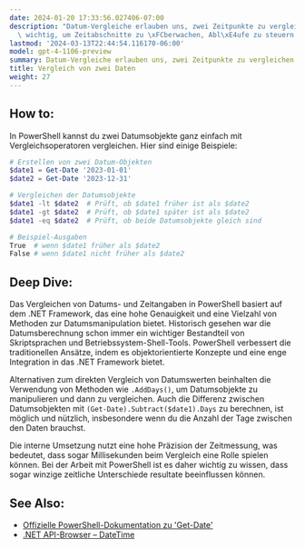 ```yaml
---
date: 2024-01-20 17:33:56.027406-07:00
description: "Datum-Vergleiche erlauben uns, zwei Zeitpunkte zu vergleichen. Sie sind\
  \ wichtig, um Zeitabschnitte zu \xFCberwachen, Abl\xE4ufe zu steuern und Deadlines\u2026"
lastmod: '2024-03-13T22:44:54.116170-06:00'
model: gpt-4-1106-preview
summary: Datum-Vergleiche erlauben uns, zwei Zeitpunkte zu vergleichen.
title: Vergleich von zwei Daten
weight: 27
---
```


## How to:
In PowerShell kannst du zwei Datumsobjekte ganz einfach mit Vergleichsoperatoren vergleichen. Hier sind einige Beispiele:

```PowerShell
# Erstellen von zwei Datum-Objekten
$date1 = Get-Date '2023-01-01'
$date2 = Get-Date '2023-12-31'

# Vergleichen der Datumsobjekte
$date1 -lt $date2  # Prüft, ob $date1 früher ist als $date2
$date1 -gt $date2  # Prüft, ob $date1 später ist als $date2
$date1 -eq $date2  # Prüft, ob beide Datumsobjekte gleich sind

# Beispiel-Ausgaben
True  # wenn $date1 früher als $date2
False # wenn $date1 nicht früher als $date2

```

## Deep Dive:
Das Vergleichen von Datums- und Zeitangaben in PowerShell basiert auf dem .NET Framework, das eine hohe Genauigkeit und eine Vielzahl von Methoden zur Datumsmanipulation bietet. Historisch gesehen war die Datumsberechnung schon immer ein wichtiger Bestandteil von Skriptsprachen und Betriebssystem-Shell-Tools. PowerShell verbessert die traditionellen Ansätze, indem es objektorientierte Konzepte und eine enge Integration in das .NET Framework bietet.

Alternativen zum direkten Vergleich von Datumswerten beinhalten die Verwendung von Methoden wie `.AddDays()`, um Datumsobjekte zu manipulieren und dann zu vergleichen. Auch die Differenz zwischen Datumsobjekten mit `(Get-Date).Subtract($date1).Days` zu berechnen, ist möglich und nützlich, insbesondere wenn du die Anzahl der Tage zwischen den Daten brauchst.

Die interne Umsetzung nutzt eine hohe Präzision der Zeitmessung, was bedeutet, dass sogar Millisekunden beim Vergleich eine Rolle spielen können. Bei der Arbeit mit PowerShell ist es daher wichtig zu wissen, dass sogar winzige zeitliche Unterschiede resultate beeinflussen können.

## See Also:
* [Offizielle PowerShell-Dokumentation zu 'Get-Date'](https://docs.microsoft.com/en-us/powershell/module/microsoft.powershell.utility/get-date)
* [.NET API-Browser – DateTime](https://docs.microsoft.com/en-us/dotnet/api/system.datetime)
